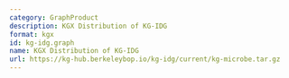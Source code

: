 ```yaml
---
category: GraphProduct
description: KGX Distribution of KG-IDG
format: kgx
id: kg-idg.graph
name: KGX Distribution of KG-IDG
url: https://kg-hub.berkeleybop.io/kg-idg/current/kg-microbe.tar.gz
---
```


